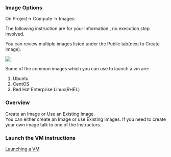 ### Image Options
On Project-> Compute -> Images:  

The following instruction are for your information , no execution step involved.  
  
You can review multiple images listed under the Public tab(next to Create Image).  

<img src=http://i.imgur.com/odAz5gG.png> 

Some of the common images which you can use to launch a vm are:  
 1. Ubuntu
 2. CentOS
 3. Red Hat Enterprise Linux(RHEL)  

### Overview
Create an Image or Use an Existing Image.    
You can either create an Image or use Existing Images. If you need to create your own image
talk to one of the Instructors.   

### Launch the VM instructions
[Launching a VM](Launching-a-VM.html)
